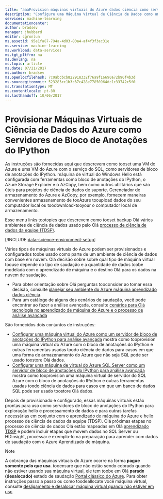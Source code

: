 ```yaml
---
title: "aaaProvision máquinas virtuais do Azure dados ciência como servidores de bloco de anotações do IPython | Microsoft Docs"
description: "Configure uma Máquina Virtual de Ciência de Dados como um Servidor de Bloco de Anotações do IPython com ferramentas de suporte."
services: machine-learning
documentationcenter: 
author: bradsev
manager: jhubbard
editor: cgronlun
ms.assetid: 95e1fa87-794a-4d03-80a4-af4f3f3ac31e
ms.service: machine-learning
ms.workload: data-services
ms.tgt_pltfrm: na
ms.devlang: na
ms.topic: article
ms.date: 07/21/2017
ms.author: bradsev
ms.openlocfilehash: 7c0abcbcb822918332f76a9f16690a72b90f4b3d
ms.sourcegitcommit: 523283cc1b3c37c428e77850964dc1c33742c5f0
ms.translationtype: MT
ms.contentlocale: pt-BR
ms.lasthandoff: 10/06/2017
---
```

# <a name="provision-azure-data-science-virtual-machines-as-ipython-notebook-servers"></a>Provisionar Máquinas Virtuais de Ciência de Dados do Azure como Servidores de Bloco de Anotações do IPython
As instruções são fornecidas aqui que descrevem como tooset uma VM do Azure e uma VM do Azure com o serviço do SQL, como servidores de bloco de anotações do IPython. máquina de virtual do Windows Hello está configurada com ferramentas como bloco de anotações do IPython, o Azure Storage Explorer e o AzCopy, bem como outros utilitários que são úteis para projetos de ciência de dados de suporte. Gerenciador de armazenamento do Azure e AzCopy, por exemplo, fornecem maneiras convenientes armazenamento de tooAzure tooupload dados do seu computador local ou toodownload-tooyour o computador local de armazenamento. 

Esse menu links tootopics que descrevem como tooset backup Olá vários ambientes de ciência de dados usado pelo Olá [processo de ciência de dados da equipe (TDSP)](data-science-process-overview.md).

[!INCLUDE [data-science-environment-setup](../../includes/cap-setup-environments.md)]

Vários tipos de máquinas virtuais do Azure podem ser provisionados e configurados toobe usado como parte de um ambiente de ciência de dados com base em nuvem. Olá decisão sobre sobre qual tipo de máquina virtual toouse depende do tipo de saudação e a quantidade de dados toobe modelada com o aprendizado de máquina e o destino Olá para os dados na nuvem de saudação. 

* Para obter orientação sobre Olá perguntas tooconsider ao tomar essa decisão, consulte [planejar seu ambiente do Azure máquina aprendizado dados ciência](machine-learning-data-science-plan-your-environment.md). 
* Para um catálogo de alguns dos cenários de saudação, você pode encontrar ao fazer a análise avançada, consulte [cenários para Olá tecnologia no aprendizado de máquina do Azure e o processo de análise avançada](machine-learning-data-science-plan-sample-scenarios.md)

São fornecidos dois conjuntos de instruções:

* [Configurar uma máquina virtual do Azure como um servidor de bloco de anotações do IPython para análise avançada](machine-learning-data-science-setup-virtual-machine.md) mostra como tooprovision uma máquina virtual do Azure com o bloco de anotações do IPython e outras ferramentas usadas toodo ciência de dados para casos em que uma forma de armazenamento do Azure que não seja SQL pode ser usado toostore Olá dados.
* [Configurar uma máquina de virtual do Azure SQL Server como um servidor de bloco de anotações do IPython para análise avançada](machine-learning-data-science-setup-sql-server-virtual-machine.md) mostra como tooprovision uma máquina virtual de servidor do SQL Azure com o bloco de anotações do IPython e outras ferramentas usadas toodo ciência de dados para casos em que um banco de dados SQL pode ser usado toostore Olá dados.

Depois de provisionado e configurado, essas máquinas virtuais estão prontas para uso como servidores de bloco de anotações do IPython para exploração hello e processamento de dados e para outras tarefas necessárias em conjunto com o aprendizado de máquina do Azure e hello processo de ciência de dados da equipe (TDSP). Olá próximas etapas no processo de ciência de dados Olá estão mapeadas em Olá [aprendizado TDSP](https://azure.microsoft.com/documentation/learning-paths/cortana-analytics-process/) e podem incluir etapas que movem dados no SQL Server ou HDInsight, processar e exemplo-lo na preparação para aprender com dados de saudação com o Azure Aprendizado de máquina.

> [!NOTE]
> A cobrança das máquinas virtuais do Azure ocorre na forma **pague somente pelo que usa**. tooensure que não estão sendo cobrado quando não estiver usando sua máquina virtual, ele tem toobe em Olá **parado (desalocado)** estado de saudação [Portal clássico do Azure](http://manage.windowsazure.com/). Para obter instruções passo a passo ou como toodeallocate você máquina virtual, consulte [desligamento e desalocar máquina virtual quando não estiver em uso](machine-learning-data-science-setup-virtual-machine.md#shutdown)
> 
> 

